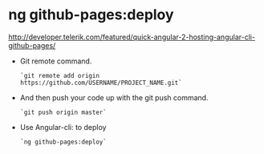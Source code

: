 # ng github-pages:deploy

http://developer.telerik.com/featured/quick-angular-2-hosting-angular-cli-github-pages/

- Git remote command.

      `git remote add origin https://github.com/USERNAME/PROJECT_NAME.git`

- And then push your code up with the git push command.

      `git push origin master`


- Use Angular-cli: to deploy

      `ng github-pages:deploy`

